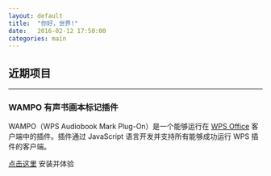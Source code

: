 ```yaml
---
layout: default
title:  "你好，世界!"
date:   2016-02-12 17:50:00
categories: main
---
```

## 近期项目
-----

### WAMPO 有声书画本标记插件

WAMPO（WPS Audiobook Mark Plug-On）是一个能够运行在 [WPS Office](https://www.wps.cn/) 客户端中的插件。插件通过 JavaScript 语言开发并支持所有能够成功运行 WPS 插件的客户端。

[点击这里](/WAMPO/) 安装并体验
